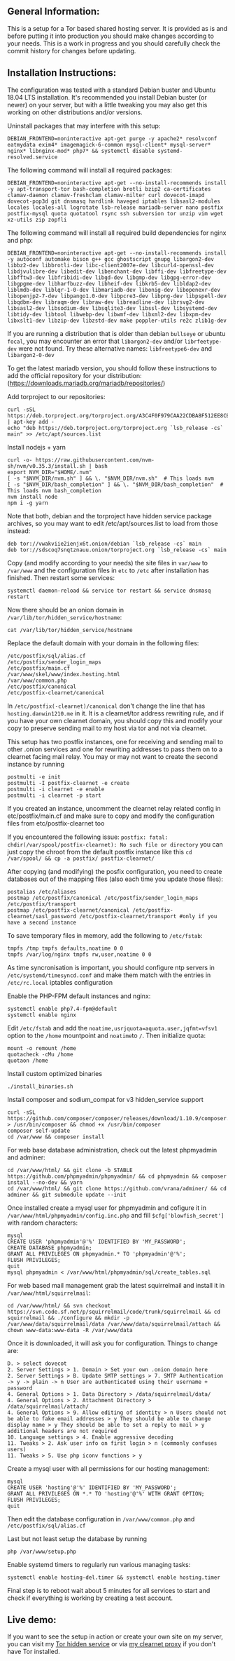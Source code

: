 General Information:
--------------------

This is a setup for a Tor based shared hosting server. It is provided as is and before putting it into production you should make changes according to your needs. This is a work in progress and you should carefully check the commit history for changes before updating.

Installation Instructions:
--------------------------

The configuration was tested with a standard Debian buster and Ubuntu 18.04 LTS installation. It's recommended you install Debian buster (or newer) on your server, but with a little tweaking you may also get this working on other distributions and/or versions.

Uninstall packages that may interfere with this setup:
```
DEBIAN_FRONTEND=noninteractive apt-get purge -y apache2* resolvconf eatmydata exim4* imagemagick-6-common mysql-client* mysql-server* nginx* libnginx-mod* php7* && systemctl disable systemd-resolved.service
```

The following command will install all required packages:
```
DEBIAN_FRONTEND=noninteractive apt-get --no-install-recommends install -y apt-transport-tor bash-completion brotli bzip2 ca-certificates clamav-daemon clamav-freshclam clamav-milter curl dovecot-imapd dovecot-pop3d git dnsmasq hardlink haveged iptables libsasl2-modules locales locales-all logrotate lsb-release mariadb-server nano postfix postfix-mysql quota quotatool rsync ssh subversion tor unzip vim wget xz-utils zip zopfli
```
The following command will install all required build dependencies for nginx and php:
```
DEBIAN_FRONTEND=noninteractive apt-get --no-install-recommends install -y autoconf automake bison g++ gcc ghostscript gnupg libargon2-dev libbz2-dev libbrotli-dev libc-client2007e-dev libcurl4-openssl-dev libdjvulibre-dev libedit-dev libenchant-dev libffi-dev libfreetype-dev libfftw3-dev libfribidi-dev libgd-dev libgmp-dev libgpg-error-dev libgpgme-dev libharfbuzz-dev libheif-dev libkrb5-dev libldap2-dev liblmdb-dev liblqr-1-0-dev libmariadb-dev libonig-dev libopenexr-dev libopenjp2-7-dev libpango1.0-dev libpcre3-dev libpng-dev libpspell-dev libqdbm-dev libraqm-dev libraw-dev libreadline-dev librsvg2-dev libsasl2-dev libsodium-dev libsqlite3-dev libssl-dev libsystemd-dev libtidy-dev libtool libwebp-dev libwmf-dev libxml2-dev libxpm-dev libxslt1-dev libzip-dev libzstd-dev make poppler-utils re2c zlib1g-dev
```

If you are running a distribution that is older than debian `bullseye` or ubuntu `focal`, you may encounter an error that `libargon2-dev` and/or `librfeetype-dev` were not found. Try these alternative names: `libfreetype6-dev` and `libargon2-0-dev`

To get the latest mariadb version, you should follow these instructions to add the official repository for your distribution: (https://downloads.mariadb.org/mariadb/repositories/)

Add torproject to our repositories:
```
curl -sSL https://deb.torproject.org/torproject.org/A3C4F0F979CAA22CDBA8F512EE8CBC9E886DDD89.asc | apt-key add -
echo "deb https://deb.torproject.org/torproject.org `lsb_release -cs` main" >> /etc/apt/sources.list
```

Install nodejs + yarn
```
curl -o- https://raw.githubusercontent.com/nvm-sh/nvm/v0.35.3/install.sh | bash
export NVM_DIR="$HOME/.nvm"
[ -s "$NVM_DIR/nvm.sh" ] && \. "$NVM_DIR/nvm.sh"  # This loads nvm
[ -s "$NVM_DIR/bash_completion" ] && \. "$NVM_DIR/bash_completion"  # This loads nvm bash_completion
nvm install node
npm i -g yarn
```

Note that both, debian and the torproject have hidden service package archives, so you may want to edit /etc/apt/sources.list to load from those instead:
```
deb tor://vwakviie2ienjx6t.onion/debian `lsb_release -cs` main
deb tor://sdscoq7snqtznauu.onion/torproject.org `lsb_release -cs` main
```

Copy (and modify according to your needs) the site files in `var/www` to `/var/www` and the configuration files in `etc` to `/etc` after installation has finished. Then restart some services:
```
systemctl daemon-reload && service tor restart && service dnsmasq restart
```

Now there should be an onion domain in `/var/lib/tor/hidden_service/hostname`:
```
cat /var/lib/tor/hidden_service/hostname
```

Replace the default domain with your domain in the following files:
```
/etc/postfix/sql/alias.cf
/etc/postfix/sender_login_maps
/etc/postfix/main.cf
/var/www/skel/www/index.hosting.html
/var/www/common.php
/etc/postfix/canonical
/etc/postfix-clearnet/canonical
```

In `/etc/postfix(-clearnet)/canonical` don't change the line that has `hosting.danwin1210.me` in it. It is a clearnet/tor address rewriting rule, and if you have your own clearnet domain, you should copy this and modify your copy to preserve sending mail to my host via tor and not via clearnet.

This setup has two postfix instances, one for receiving and sending mail to other .onion services and one for rewriting addresses to pass them on to a clearnet facing mail relay. You may or may not want to create the second instance by running
```
postmulti -e init
postmulti -I postfix-clearnet -e create
postmulti -i clearnet -e enable
postmulti -i clearnet -p start
```
If you created an instance, uncomment the clearnet relay related config in etc/postfix/main.cf and make sure to copy and modify the configuration files from etc/postfix-clearnet too

If you encountered the following issue: `postfix: fatal: chdir(/var/spool/postfix-clearnet): No such file or directory` you can just copy the chroot from the default postfix instance like this `cd /var/spool/ && cp -a postfix/ postfix-clearnet/`

After copying (and modifying) the posfix configuration, you need to create databases out of the mapping files (also each time you update those files):
```
postalias /etc/aliases
postmap /etc/postfix/canonical /etc/postfix/sender_login_maps /etc/postfix/transport
postmap /etc/postfix-clearnet/canonical /etc/postfix-clearnet/sasl_password /etc/postfix-clearnet/transport #only if you have a second instance
```

To save temporary files in memory, add the following to `/etc/fstab`:
```
tmpfs /tmp tmpfs defaults,noatime 0 0
tmpfs /var/log/nginx tmpfs rw,user,noatime 0 0
```

As time syncronisation is important, you should configure ntp servers in `/etc/systemd/timesyncd.conf` and make them match with the entries in `/etc/rc.local` iptables configuration

Enable the PHP-FPM default instances and nginx:
```
systemctl enable php7.4-fpm@default
systemctl enable nginx
```

Edit `/etc/fstab` and add the `noatime,usrjquota=aquota.user,jqfmt=vfsv1` option to the `/home` mountpoint and `noatime`to `/`. Then initialize quota:
```
mount -o remount /home
quotacheck -cMu /home
quotaon /home
```

Install custom optimized binaries
```
./install_binaries.sh
```

Install composer and sodium_compat for v3 hidden_service support
```
curl -sSL https://github.com/composer/composer/releases/download/1.10.9/composer.phar > /usr/bin/composer && chmod +x /usr/bin/composer
composer self-update
cd /var/www && composer install
```

For web base database administration, check out the latest phpmyadmin and adminer:
```
cd /var/www/html/ && git clone -b STABLE https://github.com/phpmyadmin/phpmyadmin/ && cd phpmyadmin && composer install --no-dev && yarn
cd /var/www/html/ && git clone https://github.com/vrana/adminer/ && cd adminer && git submodule update --init
```

Once installed create a mysql user for phpmyadmin and cofigure it in `/var/www/html/phpmyadmin/config.inc.php` and fill `$cfg['blowfish_secret']` with random characters:
```
mysql
CREATE USER 'phpmyadmin'@'%' IDENTIFIED BY 'MY_PASSWORD';
CREATE DATABASE phpmyadmin;
GRANT ALL PRIVILEGES ON phpmyadmin.* TO 'phpmyadmin'@'%';
FLUSH PRIVILEGES;
quit
mysql phpmyadmin < /var/www/html/phpmyadmin/sql/create_tables.sql
```

For web based mail management grab the latest squirrelmail and install it in `/var/www/html/squirrelmail`:
```
cd /var/www/html/ && svn checkout https://svn.code.sf.net/p/squirrelmail/code/trunk/squirrelmail && cd squirrelmail && ./configure && mkdir -p /var/www/data/squirrelmail/data /var/www/data/squirrelmail/attach && chown www-data:www-data -R /var/www/data
```

Once it is downloaded, it will ask you for configuration. Things to change are:
```
D. > select dovecot
2. Server Settings > 1. Domain > Set your own .onion domain here
2. Server Settings > B. Update SMTP settings > 7. SMTP Authentication -> y -> plain -> n User are authenticated using their username + password
4. General Options > 1. Data Directory > /data/squirrelmail/data/
4. General Options > 2. Attachment Directory > /data/squirrelmail/attach/
4. General Options > 9. Allow editing of identity > n Users should not be able to fake email addresses > y They should be able to change display name > y They should be able to set a reply to mail > y additional headers are not required
10. Language settings > 4. Enable aggressive decoding
11. Tweaks > 2. Ask user info on first login > n (commonly confuses users)
11. Tweaks > 5. Use php iconv functions > y
```

Create a mysql user with all permissions for our hosting management:
```
mysql
CREATE USER 'hosting'@'%' IDENTIFIED BY 'MY_PASSWORD';
GRANT ALL PRIVILEGES ON *.* TO 'hosting'@'%' WITH GRANT OPTION;
FLUSH PRIVILEGES;
quit
```

Then edit the database configuration in `/var/www/common.php` and `/etc/postfix/sql/alias.cf`

Last but not least setup the database by running
```
php /var/www/setup.php
``` 

Enable systemd timers to regularly run various managing tasks:
```
systemctl enable hosting-del.timer && systemctl enable hosting.timer
```

Final step is to reboot wait about 5 minutes for all services to start and check if everything is working by creating a test account.

Live demo:
----------

If you want to see the setup in action or create your own site on my server, you can visit my [Tor hidden service](http://dhosting4xxoydyaivckq7tsmtgi4wfs3flpeyitekkmqwu4v4r46syd.onion) or via [my clearnet proxy](https://hosting.danwin1210.me) if you don't have Tor installed.
